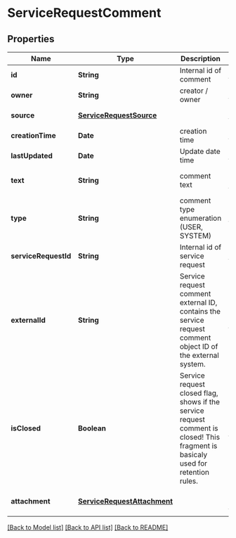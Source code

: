 # ServiceRequestComment
## Properties

| Name | Type | Description | Notes |
|------------ | ------------- | ------------- | -------------|
| **id** | **String** | Internal id of comment | [default to null] |
| **owner** | **String** | creator / owner  | [default to null] |
| **source** | [**ServiceRequestSource**](ServiceRequestSource.md) |  | [default to null] |
| **creationTime** | **Date** | creation time | [default to null] |
| **lastUpdated** | **Date** | Update date time | [default to null] |
| **text** | **String** | comment text | [optional] [default to null] |
| **type** | **String** | comment type enumeration (USER, SYSTEM) | [default to null] |
| **serviceRequestId** | **String** | Internal id of service request | [default to null] |
| **externalId** | **String** | Service request comment external ID, contains the service request comment object ID of the external system. | [optional] [default to null] |
| **isClosed** | **Boolean** | Service request closed flag, shows if the service request comment is closed! This fragment is basicaly used for retention rules. | [optional] [default to null] |
| **attachment** | [**ServiceRequestAttachment**](ServiceRequestAttachment.md) |  | [optional] [default to null] |

[[Back to Model list]](../README.md#documentation-for-models) [[Back to API list]](../README.md#documentation-for-api-endpoints) [[Back to README]](../README.md)

